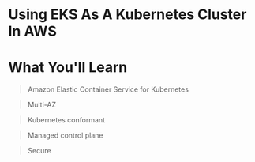 <!-- .slide: class="center" -->
# Using EKS As A Kubernetes Cluster In AWS


<!-- .slide: class="light" -->
<div class="eyebrow"></div>

# What You'll Learn

> Amazon Elastic Container Service for Kubernetes

> Multi-AZ

> Kubernetes conformant

> Managed control plane

> Secure